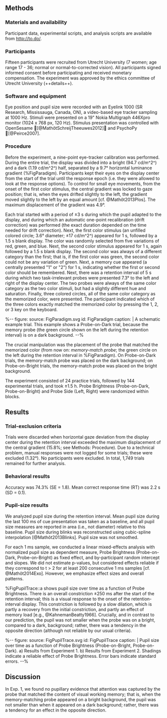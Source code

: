 ## Methods

### Materials and availability

Participant data, experimental scripts, and analysis scripts are available from <http://to.do/>.

### Participants

Fifteen participants were recruited from Utrecht University (7 women; age range 17 - 36; normal or normal-to-corrected vision). All participants signed informed consent before participating and received monetary compensation. The experiment was approved by the ethics committee of Utrecht University (++details++).

### Software and equipment

Eye position and pupil size were recorded with an Eyelink 1000 (SR Research, Mississauga, Canada, ON), a video-based eye tracker sampling at 1000 Hz. Stimuli were presented on a 19" Nokia Multigraph 446Xpro monitor (1024 x 768 px, 120 Hz). Stimulus presentation was controlled with OpenSesame [@MathôtSchreijTheeuwes2012] and PsychoPy [@Peirce2007].

### Procedure

Before the experiment, a nine-point eye-tracker calibration was performed. During the entire trial, the display was divided into a bright (94.7 cd/m^2^) and a dark (1.19 cd/m^2^) half, separated by a 9.7° horizontal luminance gradient (%FigParadigm). Participants kept their eyes on the display center from the start of the trial until the response epoch (i.e. they were allowed to look at the response options). To control for small eye movements, from the onset of the first color stimulus, the central gradient was locked to gaze position; that is, when the eyes drifted slightly to the left, the gradient moved slightly to the left by an equal amount [cf. @Mathôt2013Plos]. The maximum displacement of the gradient was 4.9°.

Each trial started with a period of ±3 s during which the pupil adapted to the display, and during which an automatic one-point recalibration (drift correction) was performed (the exact duration depended on the time needed for drift correction). Next, the first color stimulus (an unfilled colored circle; 3.6° diameter; ±17 cd/m^2^) appeared for 1 s, followed by a 1.5 s blank display. The color was randomly selected from five variations of red, green, and blue. Next, the second color stimulus appeared for 1 s, again followed by a 1.5 s blank display. The second color was always of a different category than the first; that is, if the first color was green, the second color could not be any variation of green. Next, a memory cue appeared (a centrally presented "1" or "2") for 1 s, indicating whether the first or second color should be remembered. Next, there was a retention interval of 5 s during which two task-irrelevant probes were presented 7.3° to the left and right of the display center. The two probes were always of the same color category as the two color stimuli, but had a slightly different hue and saturation. Finally, three colored circles, all of the same color category as the memorized color, were presented. The participant indicated which of the three colors exactly matched the memorized color by pressing the 1, 2, or 3 key on the keyboard.

%--
figure:
 source: FigParadigm.svg
 id: FigParadigm
 caption: |
  A schematic example trial. This example shows a Probe-on-Dark trial, because the memory probe (the green circle shown on the left during the retention interval) is on a dark background.
--%

The crucial manipulation was the placement of the probe that matched the memorized color (from now on: *memory-match probe*; the green circle on the left during the retention interval in %FigParadigm). On Probe-on-Dark trials, the memory-match probe was placed on the dark background; on Probe-on-Bright trials, the memory-match probe was placed on the bright background.

The experiment consisted of 24 practice trials, followed by 144 experimental trials, and took ±1.5 h. Probe Brightness (Probe-on-Dark, Probe-on-Bright) and Probe Side (Left, Right) were randomized within blocks.

## Results

### Trial-exclusion criteria

Trials were discarded when horizontal gaze deviation from the display center during the retention interval exceeded the maximum displacement of the central gradient (15.8%; see Methods: Procedure). Due to a technical problem, manual responses were not logged for some trials; these were excluded (1.32°). No participants were excluded. In total, 1,749 trials remained for further analysis.

### Behavioral results

Accuracy was 74.3% (SE = 1.8). Mean correct response time (RT) was 2.2 s (SD = 0.1).

### Pupil-size results

We analyzed pupil size during the retention interval. Mean pupil size during the last 100 ms of cue presentation was taken as a baseline, and all pupil size measures are reported in area (i.e., not diameter) relative to this baseline. Pupil size during blinks was reconstructed using cubic-spline interpolation [@Mathôt2013Blinks]. Pupil size was not smoothed.

For each 1 ms sample, we conducted a linear mixed-effects analysis with normalized pupil size as dependent measure, Probe Brightness (Probe-on-Dark, Probe-on-Bright) as fixed effect, and by-participant random intercept and slopes. We did not estimate p-values, but considered effects reliable if they correspond to t > 2 for at least 200 consecutive 1 ms samples [cf. @Mathôt2014Exo]. However, we emphasize effect sizes and overall patterns.

%FigPupilTrace::a shows pupil size over time as a function of Probe Brightness. There is an overall constriction ±250 ms after the start of the retention interval; this is a visual response to the onset of the retention-interval display. This constriction is followed by a slow dilation, which is partly a recovery from the initial constriction, and partly an effect of memory load [e.g., @KahnemanBeatty1966]. Crucially, and in contrast to our prediction, the pupil was not smaller when the probe was on a bright, compared to a dark, background; rather, there was a tendency in the opposite direction (although not reliable by our usual criteria).

%--
figure:
 source: FigPupilTrace.svg
 id: FigPupilTrace
 caption: |
  Pupil size over time as a function of Probe Brightness (Probe-on-Bright, Probe-on-Dark). a) Results from Experiment 1. b) Results from Experiment 2. Shadings indicate a reliable effect of Probe Brightness. Error bars indicate standard errors.
--%

## Discussion

In Exp. 1, we found no pupillary evidence that attention was captured by the probe that matched the content of visual working memory; that is, when the memory-matching probe appeared on a bright background, the pupil was not smaller than when it appeared on a dark background; rather, there was a tendency for an effect in the opposite direction.
